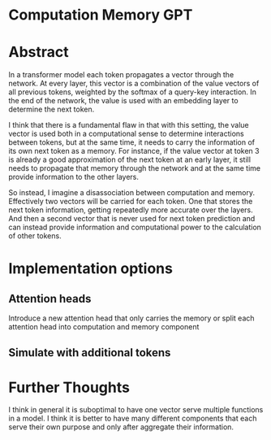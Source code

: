 # Computation Memory GPT

# Abstract
In a transformer model each token propagates a vector through the network. At every layer, this vector is a combination of the value vectors of all previous tokens, weighted by the softmax of a query-key interaction. In the end of the network, the value is used with an embedding layer to determine the next token.

I think that there is a fundamental flaw in that with this setting, the value vector is used both in a computational sense to determine interactions between tokens, but at the same time, it needs to carry the information of its own next token as a memory.
For instance, if the value vector at token 3 is already a good approximation of the next token at an early layer, it still needs to propagate that memory through the network and at the same time provide information to the other layers.

So instead, I imagine a disassociation between computation and memory. Effectively two vectors will be carried for each token. One that stores the next token information, getting repeatedly more accurate over the layers. And then a second vector that is never used for next token prediction and can instead provide information and computational power to the calculation of other tokens.

# Implementation options

## Attention heads
Introduce a new attention head that only carries the memory or split each attention head into computation and memory component

## Simulate with additional tokens


# Further Thoughts
I think in general it is suboptimal to have one vector serve multiple functions in a model. I think it is better to have many different components that each serve their own purpose and only after aggregate their information. 
